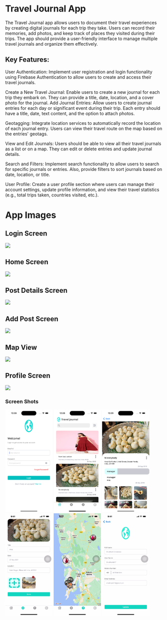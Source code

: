 
# Travel Journal App

The Travel Journal app allows users to document their travel experiences by creating digital journals for each trip they take. Users can record their memories, add photos, and keep track of places they visited during their trips. The app should provide a user-friendly interface to manage multiple travel journals and organize them effectively.

## Key Features:

User Authentication: Implement user registration and login functionality using Firebase Authentication to allow users to create and access their travel journals.

Create a New Travel Journal: Enable users to create a new journal for each trip they embark on. They can provide a title, date, location, and a cover photo for the journal.
Add Journal Entries: Allow users to create journal entries for each day or significant event during their trip. Each entry should have a title, date, text content, and the option to attach photos.

Geotagging: Integrate location services to automatically record the location of each journal entry. Users can view their travel route on the map based on the entries' geotags.

View and Edit Journals: Users should be able to view all their travel journals as a list or on a map. They can edit or delete entries and update journal details.

Search and Filters: Implement search functionality to allow users to search for specific journals or entries. Also, provide filters to sort journals based on date, location, or title.

User Profile: Create a user profile section where users can manage their account settings, update profile information, and view their travel statistics (e.g., total trips taken, countries visited, etc.).


# App Images

## Login Screen
![](https://firebasestorage.googleapis.com/v0/b/travel-journal-app-e1c92.appspot.com/o/photos%2FSimulator%20Screenshot%20-%20iPhone%2014%20Pro%20-%202023-09-27%20at%2000.38.24.png?alt=media&token=99ca4571-17c0-498e-b7bc-58cbd3b6eb84)
## Home Screen
![](https://firebasestorage.googleapis.com/v0/b/travel-journal-app-e1c92.appspot.com/o/photos%2FSimulator%20Screenshot%20-%20iPhone%2014%20Pro%20-%202023-09-27%20at%2000.38.57.png?alt=media&token=7ffa191a-2c4a-4bcc-81cd-547ec7268e81)
## Post Details Screen
![](https://firebasestorage.googleapis.com/v0/b/travel-journal-app-e1c92.appspot.com/o/photos%2FSimulator%20Screenshot%20-%20iPhone%2014%20Pro%20-%202023-09-27%20at%2000.39.15.png?alt=media&token=30a972c8-3fb9-431b-97d5-9e77d90073af)
## Add Post Screen
![](https://firebasestorage.googleapis.com/v0/b/travel-journal-app-e1c92.appspot.com/o/photos%2FAdd_Post.png?alt=media&token=9fe23ee9-98ec-487e-a9b2-9b15f0a921fe)
## Map View
![](https://firebasestorage.googleapis.com/v0/b/travel-journal-app-e1c92.appspot.com/o/photos%2Fmap.png?alt=media&token=fb77b63c-cfbb-43c9-830e-7104ef435030)
## Profile Screen
![](https://firebasestorage.googleapis.com/v0/b/travel-journal-app-e1c92.appspot.com/o/photos%2Fprofile.png?alt=media&token=23be2691-60fd-4d5f-8118-5451eccb7546)

### Screen Shots
<img src="screenshots/Login.png" width="30%" />
<img src="screenshots/Home.png" width="30%" />
<img src="screenshots/PostDetail.png" width="30%" />
<img src="screenshots/AddPost.png" width="30%" />
<img src="screenshots/Map.png" width="30%" />
<img src="screenshots/Profile.png" width="30%" />
